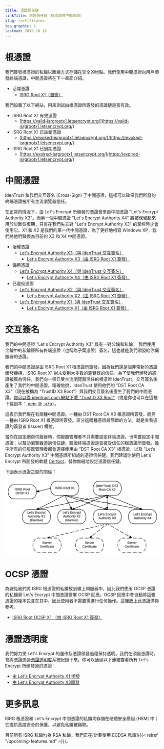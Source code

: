 ```yaml
---
title: 憑證信任鏈
linkTitle: 憑證信任鏈（根憑證與中間憑證）
slug: certificates
top_graphic: 5
lastmod: 2019-10-18
---
```


# 根憑證

我們簽發根憑證的私鑰以離線方式存儲在安全的地點。我們使用中間憑證向用戶頒發終端憑證，中間憑證將在下一章節介紹。

* 活躍憑證
  * [ISRG Root X1（自簽）](/certs/isrgrootx1.pem.txt)

我們設置了以下網站，用來測試由根憑證所簽發的憑證鏈是否有效。

* ISRG Root X1 有效憑證
  * [https://valid-isrgrootx1.letsencrypt.org/](https://valid-isrgrootx1.letsencrypt.org/)
* ISRG Root X1 已註銷憑證
  * [https://revoked-isrgrootx1.letsencrypt.org/](https://revoked-isrgrootx1.letsencrypt.org/)
* ISRG Root X1 已過期憑證
  * [https://expired-isrgrootx1.letsencrypt.org/](https://expired-isrgrootx1.letsencrypt.org/)

# 中間憑證

IdenTrust 和我們交互簽名 (Cross-Sign) 了中間憑證，這樣可以確保我們所發的終端憑證被所有主流瀏覽器信任。

在正常的情況下，由 Let's Encrypt 所頒發的憑證會來自中間憑證 "Let's Encrypt Authority X3"。而另一個中間憑證 "Let's Encrypt Authority X4" 將被保留起來用於災難恢復期，只有在我們失去對 "Let's Encrypt Authority X3" 的掌控時才會使用它。X1 和 X2 是我們的第一代中間憑證，為了更好地相容 Windows XP，我們將他們替換為目前的 X3 和 X4 中間憑證。


* 活耀憑證
  * [Let's Encrypt Authority X3（與 IdenTrust 交互簽名）](/certs/lets-encrypt-x3-cross-signed.pem.txt)
    * [Let's Encrypt Authority X3（由 ISRG Root X1 簽發）](/certs/letsencryptauthorityx3.pem.txt)
* 備用憑證
  * [Let's Encrypt Authority X4（與 IdenTrust 交互簽名）](/certs/lets-encrypt-x4-cross-signed.pem.txt)
    * [Let's Encrypt Authority X4（由 ISRG Root X1 簽發）](/certs/letsencryptauthorityx4.pem.txt)
* 已退役憑證
  * [Let's Encrypt Authority X2（與 IdenTrust 交互簽名）](/certs/lets-encrypt-x2-cross-signed.pem.txt)
    * [Let's Encrypt Authority X2（由 ISRG Root X1 簽發）](/certs/letsencryptauthorityx2.pem.txt)
  * [Let's Encrypt Authority X1（與 IdenTrust 交互簽名）](/certs/lets-encrypt-x1-cross-signed.pem.txt)
    * [Let's Encrypt Authority X1（由 ISRG Root X1 簽發）](/certs/letsencryptauthorityx1.pem.txt)

# 交互簽名

我們的中間憑證 "Let's Encrypt Authority X3" 具有一對公鑰和私鑰，
我們使用金鑰中的私鑰替所有終端憑證（也稱為子葉憑證）簽名，這也就是我們頒發給你伺服器的憑證。

我們的中間憑證是由 ISRG Root X1 根憑證所簽發。因為我們還是個非常新的憑證頒發機構，ISRG Root X1 尚未受到大多數的瀏覽器的信任。為了使我們頒發的憑證被廣為信任，我們向一個已受主流瀏覽器信任的根憑證 IdenTrust，交互簽名後產生了我們的中間憑證。精確地說，IdenTrust 使用他們的 "DST Root CA X3"（現在被稱為 "TrustID X3 Root"）與我們交互簽名後產生了我們的中間憑證。[你可以從 identrust.com 網站下載 "TrustID X3 Root"](https://www.identrust.com/support/downloads)（或是你也可以在這裡下載副本：[.pem](/certs/trustid-x3-root.pem.txt) 及 [.p7b](/certs/trustid-x3-root.p7b)）。

這表示我們現在有兩種中間憑證。一種由 DST Root CA X3 根憑證所簽發，而另一種由 ISRG Root X1 根憑證所簽發。區分這兩種憑證最簡單的方法，就是查看憑證的簽發者 (Issuer) 欄位。

當你在設定網頁伺服器時，伺服器管理者不只需要設定終端憑證，也需要設定中間憑證；以幫助瀏覽器透過信任鏈，驗證終端憑證是否被受信任的根憑證所簽發。幾乎所有的伺服器管理者都會選擇使用由 "DST Root CA X3" 根憑證，以及 "Let’s Encrypt Authority X3" 中間憑證所組成的憑證信任鏈。我們建議你使用 Let's Encrypt 所開發的軟體 [Certbot](https://certbot.org)，替你無縫地設定憑證信任鏈。

下圖表示憑證之間的關係：

<img src="/certs/isrg-keys.png" alt="ISRG 憑證關係圖">

# OCSP 憑證

為避免我們將 ISRG 根憑證的私鑰放到線上伺服器中，因此我們使用 OCSP 憑證的私鑰替 Let's Encrypt 中間憑證簽署 OCSP 回應。OCSP 回應中會自動將這張憑證的複本包含在其中，因此使用者不需要需進行任何操作。這裡放上此憑證供你參考。

* [ISRG Root OCSP X1 （由 ISRG Root X1 簽發）](/certs/isrg-root-ocsp-x1.pem.txt)

# 憑證透明度

我們努力使 Let's Encrypt 的運作及憑證頒發過程保持透明。我們在頒發憑證時，會將憑證透過[憑證透明度](https://www.certificate-transparency.org/)系統紀錄下來。你可以通過以下連結查看所有 Let's Encrypt 所頒發過的憑證：

* [由 Let's Encrypt Authority X1 頒發](https://crt.sh/?Identity=%25&iCAID=7395)
* [由 Let's Encrypt Authority X3頒發](https://crt.sh/?Identity=%25&iCAID=16418)

# 更多訊息

ISRG 根憑證和 Let's Encrypt 中間憑證的私鑰均存儲在硬體安全模組 (HSM) 中；它提供高度安全的保護，以避免私鑰被竊取。

目前所有 ISRG 私鑰均為 RSA 私鑰。我們正在[計劃使用 ECDSA 私鑰]({{< relref "/upcoming-features.md" >}})。
